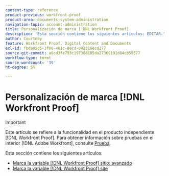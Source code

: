 ```yaml
---
content-type: reference
product-previous: workfront-proof
product-area: documents;system-administration
navigation-topic: account-administration
title: Personalización de marca [!DNL Workfront Proof]
description: 'Esta sección contiene los siguientes artículos: EDITAR.'
author: Courtney
feature: Workfront Proof, Digital Content and Documents
exl-id: fbda05d5-3f06-461c-8ecd-042316ecd277
source-git-commit: a6cd3fe793c197308105da27369191d84cb59377
workflow-type: tm+mt
source-wordcount: '39'
ht-degree: 5%

---
```


# Personalización de marca [!DNL Workfront Proof]

>[!IMPORTANT]
>
>Este artículo se refiere a la funcionalidad en el producto independiente [!DNL Workfront Proof]. Para obtener información sobre pruebas en el interior [!DNL Adobe Workfront], consulte [Prueba](../../../review-and-approve-work/proofing/proofing.md).

Esta sección contiene los siguientes artículos:

* [Marca la variable [!DNL Workfront Proof] sitio: avanzado](../../../workfront-proof/wp-acct-admin/branding/brand-wp-site-advanced.md)
* [Marca la variable [!DNL Workfront Proof] site](../../../workfront-proof/wp-acct-admin/branding/brand-wp-site.md)
